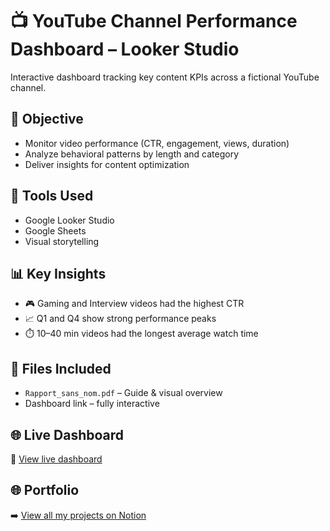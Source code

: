 # 📺 YouTube Channel Performance Dashboard – Looker Studio

Interactive dashboard tracking key content KPIs across a fictional YouTube channel.

## 📌 Objective

- Monitor video performance (CTR, engagement, views, duration)  
- Analyze behavioral patterns by length and category  
- Deliver insights for content optimization

## 🧰 Tools Used

- Google Looker Studio  
- Google Sheets  
- Visual storytelling

## 📊 Key Insights

- 🎮 Gaming and Interview videos had the highest CTR  
- 📈 Q1 and Q4 show strong performance peaks  
- ⏱️ 10–40 min videos had the longest average watch time

## 📎 Files Included

- `Rapport_sans_nom.pdf` – Guide & visual overview  
- Dashboard link – fully interactive

## 🌐 Live Dashboard

🔗 [View live dashboard](https://lookerstudio.google.com/s/s_rWnDdrZKw)

## 🌐 Portfolio

➡️ [View all my projects on Notion](https://easy-sand-380.notion.site/Vue-Donn-e-Data-Analyst-Freelance-1f31fee1f685803aafdaf44f7b133caa)

